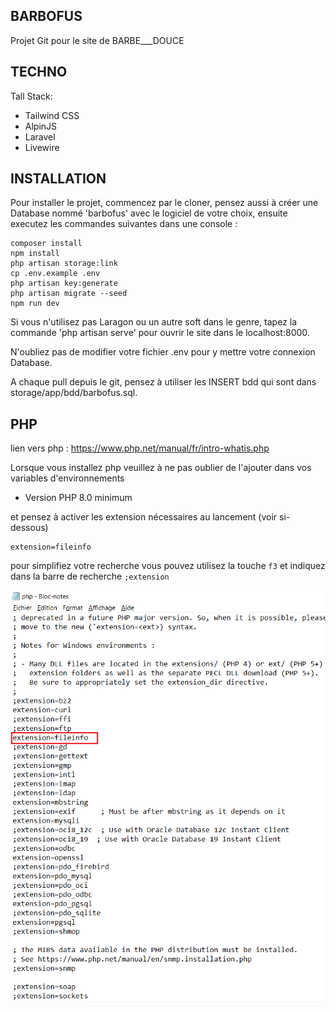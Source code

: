 ## BARBOFUS

Projet Git pour le site de BARBE\_\_\_DOUCE

## TECHNO

Tall Stack:

-   Tailwind CSS
-   AlpinJS
-   Laravel
-   Livewire

## INSTALLATION

Pour installer le projet, commencez par le cloner, pensez aussi à créer une Database nommé 'barbofus' avec le logiciel de votre choix, ensuite executez les commandes suivantes dans une console \:

```
composer install
npm install
php artisan storage:link
cp .env.example .env
php artisan key:generate
php artisan migrate --seed
npm run dev
```

Si vous n'utilisez pas Laragon ou un autre soft dans le genre, tapez la commande 'php artisan serve' pour ouvrir le site dans le localhost:8000.

N'oubliez pas de modifier votre fichier .env pour y mettre votre connexion Database.

A chaque pull depuis le git, pensez à utiliser les INSERT bdd qui sont dans storage/app/bdd/barbofus.sql.
## PHP

lien vers php : https://www.php.net/manual/fr/intro-whatis.php

Lorsque vous installez php veuillez à ne pas oublier de l'ajouter dans vos variables d'environnements

- Version PHP 8.0 minimum

et pensez à activer les extension nécessaires au lancement (voir si-dessous)

```
extension=fileinfo
```

pour simplifiez votre recherche vous pouvez utilisez la touche ```f3``` et indiquez dans la barre de recherche ```;extension```

![extension](readme_image/img.png)
